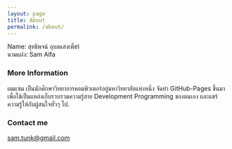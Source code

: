 ```yaml
---
layout: page
title: About
permalink: /about/
---
```


Name: สุทธิพจน์  อุบลแสงเพ็ชร์ <br>
นามแฝง: Sam Alfa

### More Information

ผมแซม เป็นนักศึกษาวิทยาการคอมพิวเตอร์อยู่มหาวิทยาลัยแห่งหนึ่ง จัดทำ GitHub-Pages ขึ้นมาเพื่อใช้เป็นแหล่งเก็บรวบรวมความรู้สาย Development Programming ของตนเอง และแชร์ความรู้ให้กับผู้สนใจทั่วๆ ไป.

### Contact me

[sam.tunk@gmail.com](mailto:email@domain.com)
